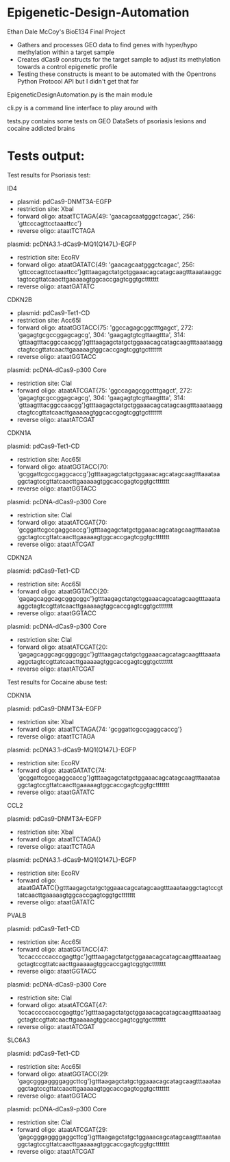 # Epigenetic-Design-Automation

Ethan Dale McCoy's BioE134 Final Project

- Gathers and processes GEO data to find genes with hyper/hypo methylation within a target sample
- Creates dCas9 constructs for the target sample to adjust its methylation towards a control epigenetic profile
- Testing these constructs is meant to be automated with the Opentrons Python Protocol API but I didn't get that far

EpigeneticDesignAutomation.py is the main module

cli.py is a command line interface to play around with

tests.py contains some tests on GEO DataSets of psoriasis lesions and cocaine addicted brains

# Tests output:

Test results for Psoriasis test:

ID4

- plasmid: pdCas9-DNMT3A-EGFP
- restriction site: XbaI
- forward oligo: ataatTCTAGA{49: 'gaacagcaatgggctcagac', 256: 'gttcccagttcctaaattcc'}
- reverse oligo: ataatTCTAGA

plasmid: pcDNA3.1-dCas9-MQ1(Q147L)-EGFP

- restriction site: EcoRV
- forward oligo: ataatGATATC{49: 'gaacagcaatgggctcagac', 256: 'gttcccagttcctaaattcc'}gtttaagagctatgctggaaacagcatagcaagtttaaataaggctagtccgttatcaacttgaaaaagtggcaccgagtcggtgcttttttt
- reverse oligo: ataatGATATC

CDKN2B

- plasmid: pdCas9-Tet1-CD
- restriction site: Acc65I
- forward oligo: ataatGGTACC{75: 'ggccagagcggctttgagct', 272: 'gagagtgcgccggagcagcg', 304: 'gaagagtgtcgttaagttta', 314: 'gttaagtttacggccaacgg'}gtttaagagctatgctggaaacagcatagcaagtttaaataaggctagtccgttatcaacttgaaaaagtggcaccgagtcggtgcttttttt
- reverse oligo: ataatGGTACC

plasmid: pcDNA-dCas9-p300 Core

- restriction site: ClaI
- forward oligo: ataatATCGAT{75: 'ggccagagcggctttgagct', 272: 'gagagtgcgccggagcagcg', 304: 'gaagagtgtcgttaagttta', 314: 'gttaagtttacggccaacgg'}gtttaagagctatgctggaaacagcatagcaagtttaaataaggctagtccgttatcaacttgaaaaagtggcaccgagtcggtgcttttttt
- reverse oligo: ataatATCGAT

CDKN1A

plasmid: pdCas9-Tet1-CD

- restriction site: Acc65I
- forward oligo: ataatGGTACC{70: 'gcggattcgccgaggcaccg'}gtttaagagctatgctggaaacagcatagcaagtttaaataaggctagtccgttatcaacttgaaaaagtggcaccgagtcggtgcttttttt
- reverse oligo: ataatGGTACC

plasmid: pcDNA-dCas9-p300 Core

- restriction site: ClaI
- forward oligo: ataatATCGAT{70: 'gcggattcgccgaggcaccg'}gtttaagagctatgctggaaacagcatagcaagtttaaataaggctagtccgttatcaacttgaaaaagtggcaccgagtcggtgcttttttt
- reverse oligo: ataatATCGAT

CDKN2A

plasmid: pdCas9-Tet1-CD

- restriction site: Acc65I
- forward oligo: ataatGGTACC{20: 'gagagcaggcagcgggcggc'}gtttaagagctatgctggaaacagcatagcaagtttaaataaggctagtccgttatcaacttgaaaaagtggcaccgagtcggtgcttttttt
- reverse oligo: ataatGGTACC

plasmid: pcDNA-dCas9-p300 Core

- restriction site: ClaI
- forward oligo: ataatATCGAT{20: 'gagagcaggcagcgggcggc'}gtttaagagctatgctggaaacagcatagcaagtttaaataaggctagtccgttatcaacttgaaaaagtggcaccgagtcggtgcttttttt
- reverse oligo: ataatATCGAT

Test results for Cocaine abuse test:

CDKN1A

plasmid: pdCas9-DNMT3A-EGFP

- restriction site: XbaI
- forward oligo: ataatTCTAGA{74: 'gcggattcgccgaggcaccg'}
- reverse oligo: ataatTCTAGA

plasmid: pcDNA3.1-dCas9-MQ1(Q147L)-EGFP

- restriction site: EcoRV
- forward oligo: ataatGATATC{74: 'gcggattcgccgaggcaccg'}gtttaagagctatgctggaaacagcatagcaagtttaaataaggctagtccgttatcaacttgaaaaagtggcaccgagtcggtgcttttttt
- reverse oligo: ataatGATATC

CCL2

plasmid: pdCas9-DNMT3A-EGFP

- restriction site: XbaI
- forward oligo: ataatTCTAGA{}
- reverse oligo: ataatTCTAGA

plasmid: pcDNA3.1-dCas9-MQ1(Q147L)-EGFP

- restriction site: EcoRV
- forward oligo: ataatGATATC{}gtttaagagctatgctggaaacagcatagcaagtttaaataaggctagtccgttatcaacttgaaaaagtggcaccgagtcggtgcttttttt
- reverse oligo: ataatGATATC

PVALB

plasmid: pdCas9-Tet1-CD

- restriction site: Acc65I
- forward oligo: ataatGGTACC{47: 'tccacccccacccgagttgc'}gtttaagagctatgctggaaacagcatagcaagtttaaataaggctagtccgttatcaacttgaaaaagtggcaccgagtcggtgcttttttt
- reverse oligo: ataatGGTACC

plasmid: pcDNA-dCas9-p300 Core

- restriction site: ClaI
- forward oligo: ataatATCGAT{47: 'tccacccccacccgagttgc'}gtttaagagctatgctggaaacagcatagcaagtttaaataaggctagtccgttatcaacttgaaaaagtggcaccgagtcggtgcttttttt
- reverse oligo: ataatATCGAT

SLC6A3

plasmid: pdCas9-Tet1-CD

- restriction site: Acc65I
- forward oligo: ataatGGTACC{29: 'gagcgggaggggaggcttcg'}gtttaagagctatgctggaaacagcatagcaagtttaaataaggctagtccgttatcaacttgaaaaagtggcaccgagtcggtgcttttttt
- reverse oligo: ataatGGTACC

plasmid: pcDNA-dCas9-p300 Core

- restriction site: ClaI
- forward oligo: ataatATCGAT{29: 'gagcgggaggggaggcttcg'}gtttaagagctatgctggaaacagcatagcaagtttaaataaggctagtccgttatcaacttgaaaaagtggcaccgagtcggtgcttttttt
- reverse oligo: ataatATCGAT
